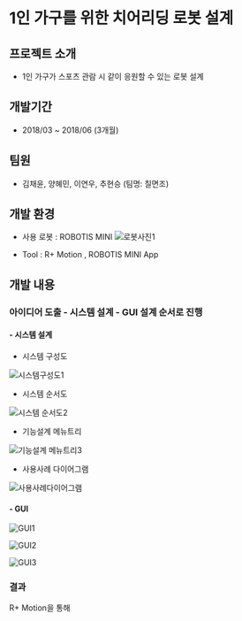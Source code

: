 # 1인 가구를 위한 치어리딩 로봇 설계

## 프로젝트 소개
* 1인 가구가 스포츠 관람 시 같이 응원할 수 있는 로봇 설계

## 개발기간
* 2018/03 ~ 2018/06 (3개월)

## 팀원
* 김채윤, 양혜민, 이연우, 추현승 (팀명: 칠면조)

## 개발 환경
* 사용 로봇 : ROBOTIS MINI 
![로봇사진1](https://user-images.githubusercontent.com/60181129/99398515-df322180-2927-11eb-8662-9a76a00bed3e.JPG)

* Tool : R+ Motion , ROBOTIS MINI App

## 개발 내용
### 아이디어 도출 - 시스템 설계 - GUI 설계 순서로 진행

#### - 시스템 설계
* 시스템 구성도

![시스템구성도1](https://user-images.githubusercontent.com/60181129/99399003-667f9500-2928-11eb-954c-8444530ae417.JPG)

* 시스템 순서도

![시스템 순서도2](https://user-images.githubusercontent.com/60181129/99399017-6aabb280-2928-11eb-9eaa-080157645efc.JPG)

* 기능설계 메뉴트리

![기능설계 메뉴트리3](https://user-images.githubusercontent.com/60181129/99399031-71d2c080-2928-11eb-94ad-e20264f2763d.JPG)

* 사용사례 다이어그램

![사용사례다이어그램](https://user-images.githubusercontent.com/60181129/99399047-77300b00-2928-11eb-94c0-54c0c582b5c0.JPG)



#### - GUI
![GUI1](https://user-images.githubusercontent.com/60181129/99399603-3dabcf80-2929-11eb-896a-345b8f06583d.JPG)

![GUI2](https://user-images.githubusercontent.com/60181129/99399606-400e2980-2929-11eb-9257-415c4dda494e.JPG)

![GUI3](https://user-images.githubusercontent.com/60181129/99399613-41d7ed00-2929-11eb-8466-2cde5b4ee84c.JPG)

### 결과
R+ Motion을 통해 
